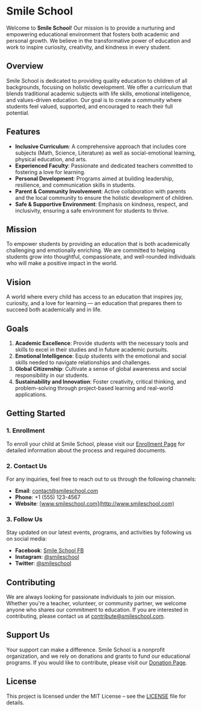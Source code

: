 

# Smile School

Welcome to **Smile School**! Our mission is to provide a nurturing and empowering educational environment that fosters both academic and personal growth. We believe in the transformative power of education and work to inspire curiosity, creativity, and kindness in every student.

## Overview

Smile School is dedicated to providing quality education to children of all backgrounds, focusing on holistic development. We offer a curriculum that blends traditional academic subjects with life skills, emotional intelligence, and values-driven education. Our goal is to create a community where students feel valued, supported, and encouraged to reach their full potential.

## Features

- **Inclusive Curriculum**: A comprehensive approach that includes core subjects (Math, Science, Literature) as well as social-emotional learning, physical education, and arts.
- **Experienced Faculty**: Passionate and dedicated teachers committed to fostering a love for learning.
- **Personal Development**: Programs aimed at building leadership, resilience, and communication skills in students.
- **Parent & Community Involvement**: Active collaboration with parents and the local community to ensure the holistic development of children.
- **Safe & Supportive Environment**: Emphasis on kindness, respect, and inclusivity, ensuring a safe environment for students to thrive.

## Mission

To empower students by providing an education that is both academically challenging and emotionally enriching. We are committed to helping students grow into thoughtful, compassionate, and well-rounded individuals who will make a positive impact in the world.

## Vision

A world where every child has access to an education that inspires joy, curiosity, and a love for learning — an education that prepares them to succeed both academically and in life.

## Goals

1. **Academic Excellence**: Provide students with the necessary tools and skills to excel in their studies and in future academic pursuits.
2. **Emotional Intelligence**: Equip students with the emotional and social skills needed to navigate relationships and challenges.
3. **Global Citizenship**: Cultivate a sense of global awareness and social responsibility in our students.
4. **Sustainability and Innovation**: Foster creativity, critical thinking, and problem-solving through project-based learning and real-world applications.

## Getting Started

### 1. Enrollment

To enroll your child at Smile School, please visit our [Enrollment Page](#) for detailed information about the process and required documents.

### 2. Contact Us

For any inquiries, feel free to reach out to us through the following channels:
- **Email**: contact@smileschool.com
- **Phone**: +1 (555) 123-4567
- **Website**: [www.smileschool.com](http://www.smileschool.com)

### 3. Follow Us

Stay updated on our latest events, programs, and activities by following us on social media:
- **Facebook**: [Smile School FB](https://facebook.com/smileschool)
- **Instagram**: [@smileschool](https://instagram.com/smileschool)
- **Twitter**: [@smileschool](https://twitter.com/smileschool)

## Contributing

We are always looking for passionate individuals to join our mission. Whether you're a teacher, volunteer, or community partner, we welcome anyone who shares our commitment to education. If you are interested in contributing, please contact us at [contribute@smileschool.com](mailto:contribute@smileschool.com).

## Support Us

Your support can make a difference. Smile School is a nonprofit organization, and we rely on donations and grants to fund our educational programs. If you would like to contribute, please visit our [Donation Page](#).

## License

This project is licensed under the MIT License – see the [LICENSE](#) file for details.
